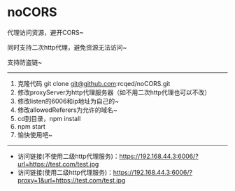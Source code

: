 # noCORS

代理访问资源，避开CORS~

同时支持二次http代理，避免资源无法访问~

支持防盗链~

---

1. 克隆代码 git clone git@github.com:rcqed/noCORS.git
2. 修改proxyServer为http代理服务器（如不用二次http代理也可以不改）
3. 修改listen的6006和ip地址为自己的~
4. 修改allowedReferers为允许的域名~
5. cd到目录，npm install
6. npm start
7. 愉快使用吧~

---

- 访问链接(不使用二级http代理服务)：https://192.168.44.3:6006/?url=https://test.com/test.jpg
- 访问链接(使用二级http代理服务)：https://192.168.44.3:6006/?proxy=1&url=https://test.com/test.jpg
